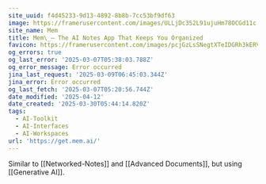 ```yaml
---
site_uuid: f4d45233-9d13-4892-8b8b-7cc53bf9df63
image: https://framerusercontent.com/images/ULLjDc352L91ujuHm78OCGd11c.png
site_name: Mem
title: Mem\_– The AI Notes App That Keeps You Organized
favicon: https://framerusercontent.com/images/pcjGzLsSNegtXTeIDGRh3kERV4Y.png
og_errors: true
og_last_error: '2025-03-07T05:38:03.788Z'
og_error_message: Error occurred
jina_last_request: '2025-03-09T06:45:03.344Z'
jina_error: Error occurred
og_last_fetch: '2025-03-07T05:20:56.744Z'
date_modified: '2025-04-12'
date_created: '2025-03-30T05:44:14.820Z'
tags:
  - AI-Toolkit
  - AI-Interfaces
  - AI-Workspaces
url: 'https://get.mem.ai/'
---
```
































































































Similar to [[Networked-Notes]] and [[Advanced Documents]], but using [[Generative AI]].
